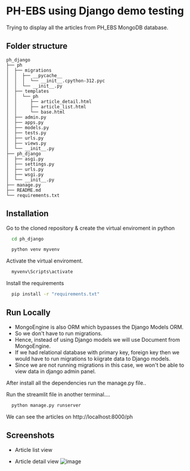 
# PH-EBS using Django demo testing

Trying to display all the articles from PH_EBS MongoDB database.

## Folder structure
```
ph_django
├── ph
│  ├── migrations
│  │  ├── __pycache__
│  │  │  └── __init__.cpython-312.pyc
│  │  └── __init__.py
│  ├── templates
│  │  └── ph
│  │     ├── article_detail.html
│  │     ├── article_list.html
│  │     └── base.html
│  ├── admin.py
│  ├── apps.py
│  ├── models.py
│  ├── tests.py
│  ├── urls.py
│  ├── views.py
│  └── __init__.py
├── ph_django
│  ├── asgi.py
│  ├── settings.py
│  ├── urls.py
│  ├── wsgi.py
│  └── __init__.py
├── manage.py
├── README.md
└── requirements.txt
```


## Installation

Go to the cloned repository & create the virtual enviroment in python
```bash
  cd ph_django
```

```bash
  python venv myvenv
```

Activate the virtual enviroment.

```bash
  myvenv\Scripts\activate
```

Install the requirements
```bash
  pip install -r "requirements.txt"
```

## Run Locally
- MongoEngine is also ORM which bypasses the Django Models ORM.
- So we don't have to run migrations.
- Hence, instead of using Django models we will use Document from MongoEngine.
- If we had relational database with primary key, foreign key then we would have to run migrations to kiigrate data to Django models.
- Since we are not running migrations in this case, we won't be able to view data in django admin panel.

After install all the dependencies run the manage.py file..

Run the streamlit file in another terminal....

```bash
  python manage.py runserver
```
We can see the articles on http://localhost:8000/ph


## Screenshots
- Article list view


- Article detail view
![image](https://github.com/user-attachments/assets/c6efc11c-5e2f-428d-9d9a-d8cd7eedd624)
